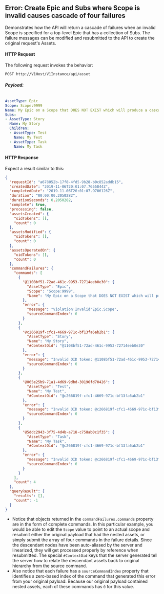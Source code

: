## Error: Create Epic and Subs where Scope is invalid causes cascade of four failures

Demonstrates how the API will return a cascade of failures when an invalid Scope is specified for a top-level Epic that has a collection of Subs. The failure messages can be modified and resubmitted to the API to create the original request's Assets.




#### HTTP Request 

The following request invokes the behavior:

`POST http://V1Host/V1Instance/api/asset`

##### Payload:
```yaml

AssetType: Epic
Scope: Scope:9999
Name: My Epic on a Scope that DOES NOT EXIST which will produce a cascade of four failures!
Subs:
- AssetType: Story
  Name: My Story
  Children:
  - AssetType: Test
    Name: My Test
  - AssetType: Task
    Name: My Task

```

#### HTTP Response 

Expect a result similar to this:

```json
{
  "requestId": "a678052b-17f8-4fd5-9b28-b0c852addb15",
  "createdDate": "2019-11-06T20:01:07.7655844Z",
  "completedDate": "2019-11-06T20:01:07.9706126Z",
  "duration": "00:00:00.2050282",
  "durationSeconds": 0.2050282,
  "complete": true,
  "processing": false,
  "assetsCreated": {
    "oidTokens": [],
    "count": 0
  },
  "assetsModified": {
    "oidTokens": [],
    "count": 0
  },
  "assetsOperatedOn": {
    "oidTokens": [],
    "count": 0
  },
  "commandFailures": {
    "commands": [
      {
        "@1108bf51-72ad-461c-9953-72714eeb0e30": {
          "AssetType": "Epic",
          "Scope": "Scope:9999",
          "Name": "My Epic on a Scope that DOES NOT EXIST which will produce a cascade of four failures!"
        },
        "error": {
          "message": "Violation'Invalid'Epic.Scope",
          "sourceCommandIndex": 0
        }
      },
      {
        "@c266819f-cfc1-4669-971c-bf13fa6ab2b1": {
          "AssetType": "Story",
          "Name": "My Story",
          "#ContextOid": "@1108bf51-72ad-461c-9953-72714eeb0e30"
        },
        "error": {
          "message": "Invalid OID token: @1108bf51-72ad-461c-9953-72714eeb0e30",
          "sourceCommandIndex": 0
        }
      },
      {
        "@065e25b9-71a1-4d69-9dbd-30196fd70426": {
          "AssetType": "Test",
          "Name": "My Test",
          "#ContextOid": "@c266819f-cfc1-4669-971c-bf13fa6ab2b1"
        },
        "error": {
          "message": "Invalid OID token: @c266819f-cfc1-4669-971c-bf13fa6ab2b1",
          "sourceCommandIndex": 0
        }
      },
      {
        "@5ddc2943-3f75-4d4b-a718-c758ab0c1f35": {
          "AssetType": "Task",
          "Name": "My Task",
          "#ContextOid": "@c266819f-cfc1-4669-971c-bf13fa6ab2b1"
        },
        "error": {
          "message": "Invalid OID token: @c266819f-cfc1-4669-971c-bf13fa6ab2b1",
          "sourceCommandIndex": 0
        }
      }
    ],
    "count": 4
  },
  "queryResult": {
    "results": [],
    "count": -1
  }
}
```

* Notice that objects returned in the `commandFailures.commands` property are in the form of complete commands. In this particular example, you would be able to edit the `Scope` value to point to an actual scope and resubmit either the original payload that had the nested assets, or simply submit the array of four commands in the failure details. Since the descendant nodes have been auto-aliased by the server and linearized, they will get processed properly by reference when resubmitted. The special `#ContextOid` keys that the server generated tell the server how to relate the descendant assets back to original hierarchy from the source command.
* Also notice that each failure has a `sourceCommandIndex` property that identifies a zero-based index of the command that generated this error from your original payload. Because our original payload contained nested assets, each of these commands has `0` for this value.

